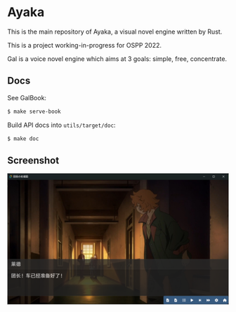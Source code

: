 # Ayaka

This is the main repository of Ayaka, a visual novel engine written by Rust.

This is a project working-in-progress for OSPP 2022.

Gal is a voice novel engine which aims at 3 goals: simple, free, concentrate.

## Docs
See GalBook:
``` bash
$ make serve-book
```

Build API docs into `utils/target/doc`:
``` bash
$ make doc
```

## Screenshot
![GalGui](assets/galgui.png)
